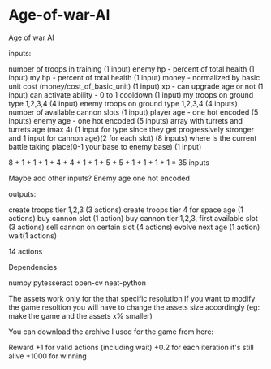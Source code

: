 # Age-of-war-AI
Age of war AI


inputs:

number of troops in training (1 input)
enemy hp - percent of total health (1 input)
my hp - percent of total health (1 input)
money - normalized by basic unit cost (money/cost_of_basic_unit) (1 input)
xp - can upgrade age or not (1 input)
can activate ability - 0 to 1 cooldown (1 input)
my troops on ground type 1,2,3,4 (4 input)
enemy troops on ground type 1,2,3,4 (4 inputs)
number of available cannon slots (1 input)
player age - one hot encoded (5 inputs)
enemy age - one hot encoded (5 inputs)
array with turrets and turrets age (max 4) (1 input for type since they get progressively 
stronger and 1 input for cannon age)(2 for each slot)  (8 inputs) 
where is the current battle taking place(0-1 your base to enemy base) (1 input)


8 + 1 + 1 + 1 + 4 + 4 + 1 + 1 + 5 + 5 + 1 + 1 + 1 + 1 = 35 inputs

Maybe add other inputs?
Enemy age one hot encoded

outputs:

create troops tier 1,2,3 (3 actions)
create troops tier 4 for space age (1 actions)
buy cannon slot (1 action)
buy cannon tier 1,2,3, first available slot (3 actions)
sell cannon on certain slot (4 actions)
evolve next age (1 action)
wait(1 actions)

14 actions

Dependencies

numpy
pytesseract
open-cv
neat-python

The assets work only for the that specific resolution
If you want to modify the game resoltion you will have to change the assets size accordingly (eg: make the game and the assets x% smaller)


You can download the archive I used for the game from here:

Reward
+1 for valid actions (including wait)
+0.2 for each iteration it's still alive
+1000 for winning

